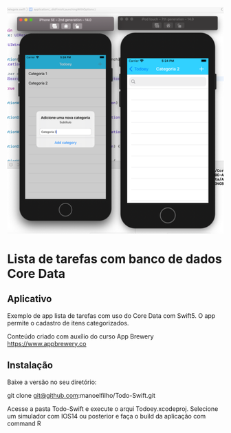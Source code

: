 ![Todo List](https://github.com/manoelfilho/Todo-Swift/blob/master/Todoey/todos.png)


# Lista de tarefas com banco de dados Core Data

## Aplicativo

Exemplo de app lista de tarefas com uso do Core Data com Swift5. O app permite o cadastro de itens categorizados. 

Conteúdo criado com auxílio do curso App Brewery https://www.appbrewery.co


## Instalação 

Baixe a versão no seu diretório:

git clone git@github.com:manoelfilho/Todo-Swift.git

Acesse a pasta Todo-Swift e execute o arqui Todoey.xcodeproj. Selecione um simulador com IOS14 ou posterior e faça o build da aplicação com command R


